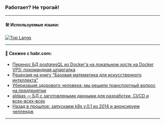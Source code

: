 ### Работает? Не трогай!

---
<!--
#### 🛠️ Technical stack:

![Java](https://img.shields.io/badge/Java-informational?logo=Oracle&style=flat&logoColor=white&color=FF4500)
![Kotlin](https://img.shields.io/badge/Kotlin-informational?logo=Kotlin&style=flat&logoColor=white&color=774D97)
![TS](https://img.shields.io/badge/TypeScript-informational?logo=typeScript&style=flat&logoColor=black&color=017acc)
![Python](https://img.shields.io/badge/Python-informational?logo=Python&style=flat&logoColor=black&color=ffdd54) <br>
![Spring](https://img.shields.io/badge/Spring-informational?logo=Spring&style=flat&logoColor=white&color=6DB33F) 
![SpringBoot](https://img.shields.io/badge/SpringBoot-informational?logo=SpringBoot&style=flat&logoColor=white&color=6DB33F)
![Nest](https://img.shields.io/badge/NestJS-informational?logo=NestJS&style=flat&logoColor=white&color=E0234E) 
![NodeJS](https://img.shields.io/badge/NodeJS-informational?logo=node.js&style=flat&logoColor=white&color=70A760)<br>
![PostgreSQL](https://img.shields.io/badge/PostgreSQL-informational?logo=PostgreSQL&style=flat&logoColor=white&color=DAA520)
![MongoDB](https://img.shields.io/badge/MongoDB-informational?logo=MongoDB&style=flat&logoColor=white&color=870000)
![Apache](https://img.shields.io/badge/Apache-informational?logo=apache&style=flat&logoColor=white&color=f74e28)

___ 
-->

#### 🛠️ Используемые языки:

[![Top Langs](https://github-readme-stats-u2qms2cxw-advtsettinggmailcoms-projects.vercel.app/api/top-langs/?username=zloylis&langs_count=10&hide_title=true&title_color=e6edf3&size_weight=0.5&count_weight=0.5&layout=compact&hide_progress=true&hide_border=true&theme=dracula)](https://github.com/zloylis)

<!---


####  :octocat:&nbsp;&nbsp; Статистика:

![GitHub stats](https://github-readme-stats-u2qms2cxw-advtsettinggmailcoms-projects.vercel.app/api?username=zloylis&show_icons=true&hide_border=true&theme=dracula&title_color=e6edf3&include_all_commits=true&count_private=true&hide_rank=false&hide_title=true&rank_icon=github)
-->
---

#### 💬 Свежее с habr.com:

<!-- BLOG-POST-LIST:START -->
- [Перенос БД postgresQL из Docker&#39;а на локальном хосте на Docker VPS: покомандная шпаргалка](https://habr.com/ru/articles/840458/?utm_source=habrahabr&utm_medium=rss&utm_campaign=840458)
- [Рецензия на книгу “Базовая математика для искусственного интеллекта”](https://habr.com/ru/companies/ssp-soft/articles/840570/?utm_source=habrahabr&utm_medium=rss&utm_campaign=840570)
- [Уберизация здорового человека: мы решили транспортный вопрос на предприятии](https://habr.com/ru/companies/evraz/articles/840562/?utm_source=habrahabr&utm_medium=rss&utm_campaign=840562)
- [aldaas — БД с заготовлеными данными для разработки, CI/CD и всех-всех-всех](https://habr.com/ru/companies/rostelecom/articles/785562/?utm_source=habrahabr&utm_medium=rss&utm_campaign=785562)
- [Назад в прошлое: запускаем k8s v.0.1 из 2014 и анонсируем челлендж](https://habr.com/ru/companies/kts/articles/839584/?utm_source=habrahabr&utm_medium=rss&utm_campaign=839584)
<!-- BLOG-POST-LIST:END -->

---
